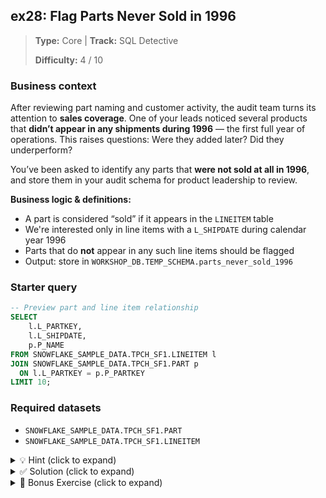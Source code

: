 ## ex28: Flag Parts Never Sold in 1996

> **Type:** Core | **Track:** SQL Detective  
>
> **Difficulty:** 4 / 10

### Business context
After reviewing part naming and customer activity, the audit team turns its attention to **sales coverage**. One of your leads noticed several products that **didn’t appear in any shipments during 1996** — the first full year of operations. This raises questions: Were they added later? Did they underperform?

You’ve been asked to identify any parts that **were not sold at all in 1996**, and store them in your audit schema for product leadership to review.

**Business logic & definitions:**
* A part is considered “sold” if it appears in the `LINEITEM` table
* We're interested only in line items with a `L_SHIPDATE` during calendar year 1996
* Parts that do **not** appear in any such line items should be flagged
* Output: store in `WORKSHOP_DB.TEMP_SCHEMA.parts_never_sold_1996`

### Starter query
```sql
-- Preview part and line item relationship
SELECT
    l.L_PARTKEY,
    l.L_SHIPDATE,
    p.P_NAME
FROM SNOWFLAKE_SAMPLE_DATA.TPCH_SF1.LINEITEM l
JOIN SNOWFLAKE_SAMPLE_DATA.TPCH_SF1.PART p
  ON l.L_PARTKEY = p.P_PARTKEY
LIMIT 10;
```

### Required datasets

* `SNOWFLAKE_SAMPLE_DATA.TPCH_SF1.PART`
* `SNOWFLAKE_SAMPLE_DATA.TPCH_SF1.LINEITEM`

<details>
<summary>💡 Hint (click to expand)</summary>

#### How to think about it

This is a **time-bound anti-join**.

Step-by-step:
1. Build a list of all `L_PARTKEY`s that **do** appear in shipments in 1996.
2. Then `LEFT JOIN` that list to the full set of parts.
3. Filter where no match exists (i.e., `sold_1996.L_PARTKEY IS NULL`).

Use date filters like:
```sql
L_SHIPDATE >= '1996-01-01' AND L_SHIPDATE < '1997-01-01'
```

This ensures all records from 1996 are correctly included.

#### Helpful SQL concepts

`LEFT JOIN`, `IS NULL`, `WITH`, `DISTINCT`, date filtering

```sql
-- Anti-join with filtered subquery
SELECT …
FROM PART p
LEFT JOIN (
    SELECT DISTINCT L_PARTKEY
    FROM LINEITEM
    WHERE L_SHIPDATE BETWEEN …
) sold_1996
ON p.P_PARTKEY = sold_1996.L_PARTKEY
WHERE sold_1996.L_PARTKEY IS NULL;
```

</details>

<details>
<summary>✅ Solution (click to expand)</summary>

#### Working query

```sql
-- Step 1: Create a table of parts that were never sold in 1996
CREATE OR REPLACE TABLE WORKSHOP_DB.TEMP_SCHEMA.parts_never_sold_1996 AS
WITH parts_sold_1996 AS (
    SELECT DISTINCT L_PARTKEY
    FROM SNOWFLAKE_SAMPLE_DATA.TPCH_SF1.LINEITEM
    WHERE L_SHIPDATE >= DATE '1996-01-01'
      AND L_SHIPDATE < DATE '1997-01-01'
)
SELECT
    p.P_PARTKEY,
    p.P_NAME,
    p.P_RETAILPRICE
FROM SNOWFLAKE_SAMPLE_DATA.TPCH_SF1.PART p
LEFT JOIN parts_sold_1996 s
  ON p.P_PARTKEY = s.L_PARTKEY
WHERE s.L_PARTKEY IS NULL;
```

```sql
-- Step 2: Review the result
SELECT * FROM WORKSHOP_DB.TEMP_SCHEMA.parts_never_sold_1996
ORDER BY P_PARTKEY;
```

#### Why this works

By isolating part keys that did ship in 1996, we can anti-join them against the master part list. Filtering for `IS NULL` reveals parts that had **zero shipping activity** that year.

You stored this in your schema for follow-up — perhaps to check whether these parts launched later or were poorly promoted.

#### Business answer

Several parts had **no recorded shipments during 1996**. These may require re-evaluation for timing, pricing, or lifecycle stage alignment.

#### Take-aways

* Anti-joins can be scoped to a time window to detect temporal gaps
* Always use precise date filtering (`>= … AND < …`) for clean year boundaries
* Persisting year-specific audit findings supports lifecycle reviews and time-based comparisons

</details>

<details>
<summary>🎁 Bonus Exercise (click to expand)</summary>

Create a second table that shows which of these parts **only started shipping after 1996**. That is, their **first appearance in LINEITEM** occurred after `1997-01-01`.

Use an aggregation or window function to detect **first shipdate per part**, and filter accordingly.

</details>
